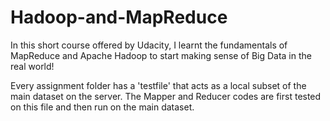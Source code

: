 # Hadoop-and-MapReduce

In this short course offered by Udacity, I learnt the fundamentals of MapReduce and Apache Hadoop to start making sense of Big Data in the real world!

Every assignment folder has a 'testfile' that acts as a local subset of the main dataset on the server. 
The Mapper and Reducer codes are first tested on this file and then run on the main dataset.
